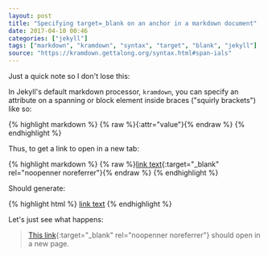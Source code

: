```yaml
---
layout: post
title: "Specifying target=_blank on an anchor in a markdown document"
date: 2017-04-10 00:46
categories: ["jekyll"]
tags: ["markdown", "kramdown", "syntax", "target", "blank", "jekyll"]
source: "https://kramdown.gettalong.org/syntax.html#span-ials"
---
```


Just a quick note so I don't lose this:

In Jekyll's default markdown processor, `kramdown`, you can specify an
attribute on a spanning or block element inside braces ("squirly
brackets") like so:


{% highlight markdown %}
{% raw %}{:attr="value"}{% endraw %}
{% endhighlight %}

Thus, to get a link to open in a new tab:

{% highlight markdown %}
{% raw %}[link text](linkpath){:target="_blank" rel="noopenner noreferrer"}{% endraw %}
{% endhighlight %}

Should generate:

{% highlight html %}
<a href="linkpath" target="_blank">link text</a>
{% endhighlight %}

Let's just see what happens:

> [This link]({{page.url}}){:target="_blank" rel="noopenner noreferrer"} should open in a new page.
